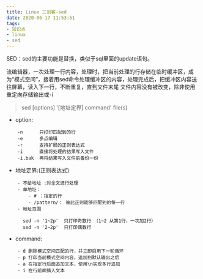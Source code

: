 ```yaml
---
title: Linux 三剑客-sed
date: 2020-06-17 11:53:51
tags:
- 知识点
- linux
- sed
---
```

SED：sed的主要功能是替换，类似于sql里面的update语句。

流编辑器，一次处理一行内容，处理时，把当前处理的行存储在临时缓冲区，成为“模式空间”，接着用sed命令处理缓冲区的内容，处理完成后，把缓冲区内容送往屏幕，读入下一行，不断重复，直到文件末尾
    	文件内容没有被改变，除非使用重定向存储输出或-i
    
>  sed [options] '[地址定界] command' file(s)

- option:
```text
	-n 		只打印匹配到的行
    -e		多点编辑
    -r		支持扩展的正则表达式
    -i 		直接将处理的结果写入文件
    -i.bak	再将结果写入文件前备份一份

```
-  地址定界:(正则表达式)
```text
    - 不给地址 :对全文进行处理
    - 单地址： 
        - # ：指定的行
        - /pattern/： 被此正则能够匹配到的每一行
    - 地址范围

      sed -n '1~2p'  只打印奇数行 （1~2 从第1行，一次加2行）
      sed -n '2~2p'  只打印偶数行
```
	
- command: 
```text
    - d 删除模式空间匹配的行，并立即启用下一轮循环
    - p 打印当前模式空间内容，追加到默认输出之后
    - a 在指定行后面追加文本，使用\n实现多行追加
    - i 在行前面插入文本

```